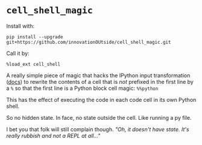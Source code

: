 # `cell_shell_magic`

Install with:

`pip install --upgrade git+https://github.com/innovationOUtside/cell_shell_magic.git`

Call it by:

`%load_ext cell_shell`


A really simple piece of magic that hacks the IPython input transformation ([docs](https://ipython.readthedocs.io/en/stable/config/inputtransforms.html)) to rewrite the contents of a cell that is *not* prefixed in the first line by a `%` so that the first line is a Python block cell magic: `%%python`

This has the effect of executing the code in each code cell in its own Python shell.

So no hidden state. In face, no state outside the cell. Like running a py file.

I bet you that folk will still complain though. *"Oh, it doesn't have state. It's really rubbish and not a REPL at all..."*